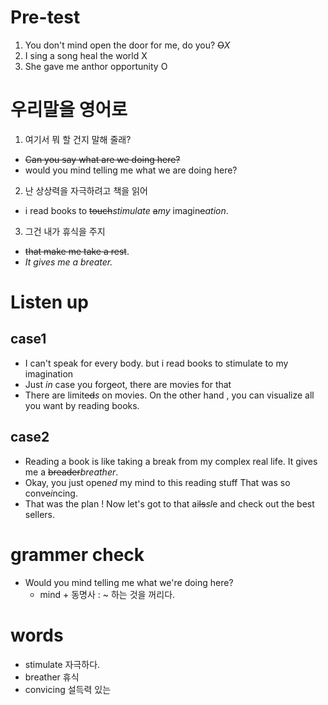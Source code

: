 # Pre-test  
1. You don't mind open the door for me, do you? ~~O~~*X*
2. I sing a song heal the world X
3. She gave me anthor opportunity O

# 우리말을 영어로 
1. 여기서 뭐 할 건지 말해 줄래?
 - ~~Can you say what are we doing here?~~
 - would you mind telling me what we are doing here?
2. 난 상상력을 자극하려고 책을 읽어
 - i read books to ~~touch~~*stimulate* ~~a~~*my* imagin~~e~~*ation*.
 
3. 그건 내가 휴식을 주지   
- ~~that make me take a rest~~.
- *It gives me a breater.*

# Listen up
## case1
- I can't speak for every body. but i read books to stimulate to my imagination
- Just *in* case you forg~~e~~*o*t, there are movies for that
- There are limit~~ed~~*s* on movies. On the other hand , you can visualize
  all you want by reading books.

## case2
- Reading a book is like taking a break from my complex real life. It
  gives me a ~~breader~~*breather*.
- Okay, you just open*ed* my mind to this reading stuff That was so conv~~e~~*i*ncing.
- That was the plan ! Now let's got to that ai~~ls~~*sl*e and check
  out the best sellers.

# grammer check
- Would you mind telling me what we're doing here?
  - mind + 동명사 : ~ 하는 것을 꺼리다. 

# words
- stimulate 자극하다.  
- breather 휴식  
- convicing 설득력 있는  

